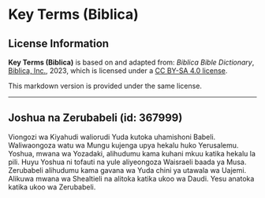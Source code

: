 # Key Terms (Biblica)

## License Information

**Key Terms (Biblica)** is based on and adapted from: _Biblica Bible Dictionary_, [Biblica, Inc.](https://www.biblica.com/), 2023, which is licensed under a [CC BY-SA 4.0 license](https://creativecommons.org/licenses/by-sa/4.0/legalcode.en).

This markdown version is provided under the same license.



--------------------------------

## Joshua na Zerubabeli (id: 367999)

Viongozi wa Kiyahudi waliorudi Yuda kutoka uhamishoni Babeli. Waliwaongoza watu wa Mungu kujenga upya hekalu huko Yerusalemu. Yoshua, mwana wa Yozadaki, alihudumu kama kuhani mkuu katika hekalu la pili. Huyu Yoshua ni tofauti na yule aliyeongoza Waisraeli baada ya Musa. Zerubabeli alihudumu kama gavana wa Yuda chini ya utawala wa Uajemi. Alikuwa mwana wa Shealtieli na alitoka katika ukoo wa Daudi. Yesu anatoka katika ukoo wa Zerubabeli.


